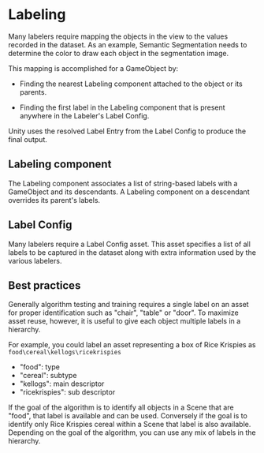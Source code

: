 # Labeling
Many labelers require mapping the objects in the view to the values recorded in the dataset. As an example, Semantic Segmentation needs to determine the color to draw each object in the segmentation image.

This mapping is accomplished for a GameObject by:
* Finding the nearest Labeling component attached to the object or its parents.

* Finding the first label in the Labeling component that is present anywhere in the Labeler's Label Config.

Unity uses the resolved Label Entry from the Label Config to produce the final output.

## Labeling component
The Labeling component associates a list of string-based labels with a GameObject and its descendants. A Labeling component on a descendant overrides its parent's labels.

## Label Config
Many labelers require a Label Config asset. This asset specifies a list of all labels to be captured in the dataset along with extra information used by the various labelers.

## Best practices
Generally algorithm testing and training requires a single label on an asset for proper identification such as "chair", "table" or "door". To maximize asset reuse, however, it is useful to give each object multiple labels in a hierarchy.

For example, you could label an asset representing a box of Rice Krispies as `food\cereal\kellogs\ricekrispies`

* "food": type
* "cereal": subtype
* "kellogs": main descriptor
* "ricekrispies": sub descriptor

If the goal of the algorithm is to identify all objects in a Scene that are "food", that label is available and can be used. Conversely if the goal is to identify only Rice Krispies cereal within a Scene that label is also available. Depending on the goal of the algorithm, you can use any mix of labels in the hierarchy.

